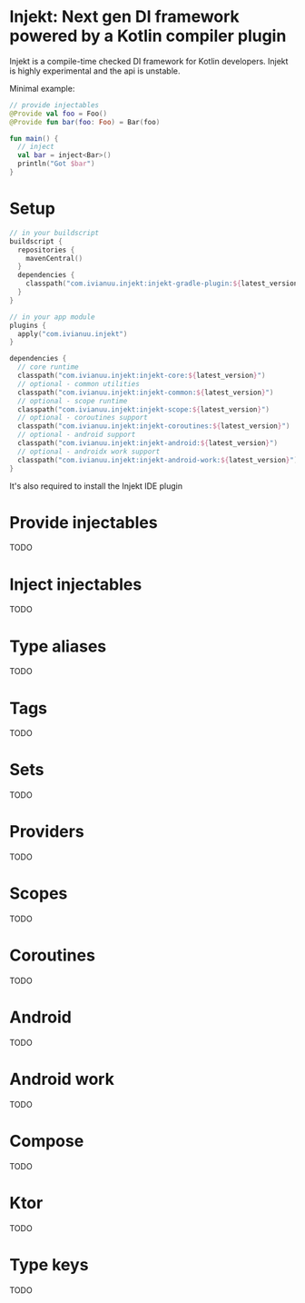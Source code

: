 # Injekt: Next gen DI framework powered by a Kotlin compiler plugin

Injekt is a compile-time checked DI framework for Kotlin developers.
Injekt is highly experimental and the api is unstable.

Minimal example:
```kotlin
// provide injectables
@Provide val foo = Foo()
@Provide fun bar(foo: Foo) = Bar(foo)

fun main() {
  // inject
  val bar = inject<Bar>()
  println("Got $bar")
}
```

# Setup
```kotlin
// in your buildscript
buildscript {
  repositories {
    mavenCentral()
  }
  dependencies {
    classpath("com.ivianuu.injekt:injekt-gradle-plugin:${latest_version}")
  }
}

// in your app module
plugins {
  apply("com.ivianuu.injekt")
}

dependencies {
  // core runtime
  classpath("com.ivianuu.injekt:injekt-core:${latest_version}")
  // optional - common utilities
  classpath("com.ivianuu.injekt:injekt-common:${latest_version}")
  // optional - scope runtime
  classpath("com.ivianuu.injekt:injekt-scope:${latest_version}")
  // optional - coroutines support
  classpath("com.ivianuu.injekt:injekt-coroutines:${latest_version}")
  // optional - android support
  classpath("com.ivianuu.injekt:injekt-android:${latest_version}")
  // optional - androidx work support
  classpath("com.ivianuu.injekt:injekt-android-work:${latest_version}")
}
```
It's also required to install the Injekt IDE plugin

# Provide injectables
TODO

# Inject injectables
TODO

# Type aliases
TODO

# Tags
TODO

# Sets
TODO

# Providers
TODO

# Scopes
TODO

# Coroutines
TODO

# Android
TODO

# Android work
TODO

# Compose
TODO

# Ktor
TODO

# Type keys
TODO
